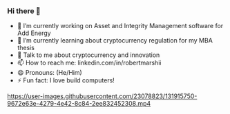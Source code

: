 ### Hi there 👋

- 🔭 I’m currently working on Asset and Integrity Management software for Add Energy 
- 🌱 I’m currently learning about cryptocurrency regulation for my MBA thesis
- 💬 Talk to me about cryptocurrency and innovation
- 📫 How to reach me: linkedin.com/in/robertmarshii
- 😄 Pronouns: (He/Him)
- ⚡ Fun fact: I love build computers!

https://user-images.githubusercontent.com/23078823/131915750-9672e63e-4279-4e42-8c84-2ee832452308.mp4

<!--
**robertmarshii/robertmarshii** is a ✨ _special_ ✨ repository because its `README.md` (this file) appears on your GitHub profile.

Here are some ideas to get you started:

- 🔭 I’m currently working on ... 
- 🌱 I’m currently learning ...
- 👯 I’m looking to collaborate on ...
- 🤔 I’m looking for help with ...
- 💬 Ask me about ...
- 📫 How to reach me: ...
- 😄 Pronouns: ...
- ⚡ Fun fact: ...
-->
